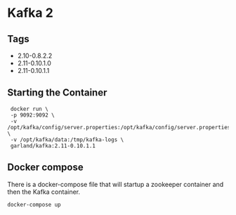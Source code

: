 Kafka 2
===============

## Tags

* 2.10-0.8.2.2
* 2.11-0.10.1.0
* 2.11-0.10.1.1

## Starting the Container

     docker run \
     -p 9092:9092 \
     -v /opt/kafka/config/server.properties:/opt/kafka/config/server.properties \
     -v /opt/kafka/data:/tmp/kafka-logs \
     garland/kafka:2.11-0.10.1.1

## Docker compose
There is a docker-compose file that will startup a zookeeper container and then
the Kafka container.

    docker-compose up
